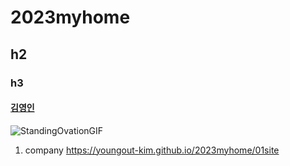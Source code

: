 # 2023myhome
## h2
### h3

#### [김영인](https://github.com/youngout-kim)
![StandingOvationGIF](https://user-images.githubusercontent.com/124851972/219558688-17dcef6b-622f-4374-96fb-6c858c488d7a.gif)

1. company https://youngout-kim.github.io/2023myhome/01site
